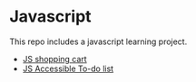 # Javascript
This repo includes a javascript learning project.

- [JS shopping cart](https://github.com/locateganesh/javascript/tree/JS-shopping-card)
- [JS Accessible To-do list](https://github.com/locateganesh/javascript/tree/accessible-to-do-list)
